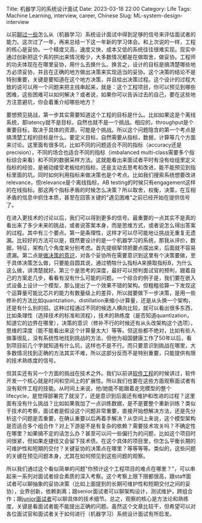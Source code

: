 Title: 机器学习的系统设计面试
Date: 2023-03-18 22:00
Category: Life
Tags: Machine Learning, interview, career, Chinese
Slug: ML-system-design-interview

以前[聊过一些](/system-design-interview.html)怎么从（机器学习）系统设计面试中得到足够的信号来评估面试者的能力。这次过了一年，再来总结一下这一年新的学习体会。和上次说的一样，工程的核心是妥协。一个精度又高，速度又快，成本又低的系统往往很难实现。现实中通过创新把这个真的拱出来情况极少，大多数情况都是在做取舍，做妥协。工程师的功夫体现在在哪里妥协，用什么去换什么。换言之，设计的目标是搞清楚哪些地方必须妥协，并且在正确的地方做出决策来实现适当的妥协。这个决策的结论不是特别重要，关键是要知道在这个地方决策，并且给出决策过程。这个设计的过程大致的说可以用一个问题来把主线串起来，就是：这个工程项目，你可以预见到哪些困难，这些困难可以如何解决？或者说，如果你可以告诉过去的自己，要在这些地方注意避坑，你会着重介绍哪些地方？

要想预见挑战，第一步其实需要知道这个工程的目标是什么。比如如果这是个离线系统，那latency就不是目标，自然也就不是一个挑战。相应的，throughput是个重要目标，取决于具体的资源，可能是个挑战。所以这个问题隐含的第一个考点是搞清楚工程的目标是什么。要定义目标，自然需要从指标，数据，计算等几个方面来讨论。这里面有很多坑，比如不同的问题适合不同的指标（accuracy还是precision），不同的场合也适合不同的指标（imbalanced multi-class需要多个指标综合来看）和不同的数据采样方法。这就能看出来面试者平时有没有给组里定义指标的经验，是被动接受老板给的指标，还是主动去思考和改进，能不能预见到指标里面的坑。同时如何利用指标来做决策也是个考点。比如我们搜索系统想要改进relevance，但relevance是个离线指标，AB testing的时候只有engagement这样的在线指标。那这两个指标矛盾的时候怎么决策？所以取舍，权衡，决策，在互相矛盾的信息中抓住本质，甚至在回答关键的"遇见困难"之前已经开始在提供信号了。

在进入更技术的讨论以后，我们可以得到更多的信号。最重要的一点其实不是真的看出来了多少未来的挑战，或者说答案本身，而是思维方式，或者说怎么得出答案的过程。其中有三个要点。第一是条理性，这样才可以尽可能地让挑战无重复无遗漏。比较好的方法可以是，既然要设计的是一个机器学习的系统，那我从评价，数据，特征，架构几个角度来分别考虑。首先提纲挈领把要点摆出来，后面就不容易遗漏。第二点是[做决策的意识](/new-employee-suggestions.html)，对各个妥协所在需要意识到这里有个决策要做，至于具体决策怎么做，只要能自圆其说，通过牺牲什么指标A来换取指标B，为什么这么做，讲清楚就好。第三个是思考的深度，最好可以预判面试官的预判，跟着自己的方案走几步，看看有没有什么可能的问题。一个综合的例子是，我们要在嵌入式设备上设计一个模型，那么提出了一个效果不错的架构。但粗粗验算一下发现这个运算量可能比芯片的能力有数量级上的差异，所以就要做下一步决策，是用一些修补的方法比如quantziation，distillation来缩小计算量，还是从头换一个架构，还是有什么别的招。这种过程通过不同的候选人横向比较，就可以看出很多东西，比如条理性（选择技术的标准和流程），技术的熟练度（是否知道quantization，知道它的边界在哪里），决策的意识（修补不行的时候还有从头改架构这个选项），思维的深度（能不能看出来这个计算量太大）等等。但这些都不绝对，比如有些人做事很乱，没有系统性地找到挑战的方法，但他为祖国健康工作了50年以后，看到项目前几个字就知道有什么坑，这样也不是不行。而只要意识到挑战在哪里，大多数情况找到正确的方法其实不难，所以这部分反而不是特别重要，只能提供有限的技术熟练度的信号。

但其实还有另一个方面的挑战在技术之外。我们以前讲[软件工程](/behavior-questions.html)的时候讲过，软件开发一个核心就是时间和空间上的扩展性。所以我们也要在这些方面观察面试者有没有软件工程的技能。从时间上来说，他/她能不能跟着走完模型的整个lifecycle，是觉得部署完了就没了，还是意识到后面还有维护和改进的过程？这里面有没有什么挑战？比如如果我加了一点训练数据，是不是要整个重新训练？类似于技术的考察，面试者是假设这个问题非常重要，直接开始想解决方法，还是先分析这个问题是否重要，在确认重要以后再着手解决？从空间上来说，这个模型架构是否适合多个组合作？对上下游是不是有复杂的依赖？需要技术攻关吗？不确定性在哪里？如果搞不定的话怎么办？甚至可以问一些偏行为的问题，比如这个项目时间很紧，但如果走捷径又会留下技术债。在这个具体的项目里，你怎么平衡长期的可维护性和短期的交付？关键妥协的决策点在哪里？等等等等。类似的，这些问题的关键在预见问题本身，尤其在如何预见到这些问题的观察。

所以我们通过这个看似简单的问题"你预计这个工程项目的难点在哪里？"，可以串起来一系列对面试者综合素质的深入考察。这个考察上限下限都很高，跟staff面试者可以聊抽象的妥协决策（比如上面提到的长期可维护性和短期交付之间的妥协），业界创新，依赖剥离；跟senior面试者可以聊架构设计，测试维护，跨组合作；跟[junior面试者](/coding-questions.html)可以聊具体的技术细节。总之，观察的核心是方法论和熟练度，关键是看面试者能不能提出正确的问题。虽然这个文章比较干，但希望可以对各位面试官和面试者关于如何进行（机器学习）系统设计面试有所启发。

<script async data-uid="65448d4615" src="https://yage.kit.com/65448d4615/index.js"></script>
